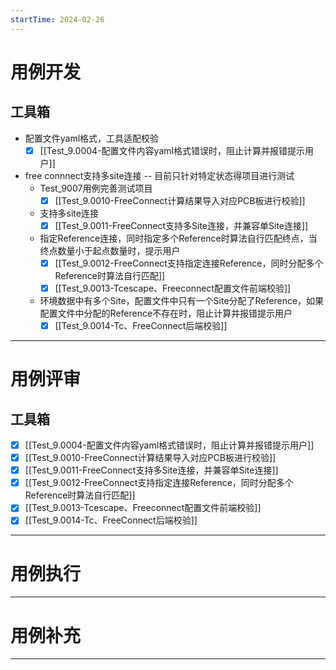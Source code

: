 ```yaml
---
startTime: 2024-02-26
---
```


# 用例开发
## 工具箱
- 配置文件yaml格式，工具适配校验
	- [x] [[Test_9.0004-配置文件内容yaml格式错误时，阻止计算并报错提示用户]] 
- free connnect支持多site连接 -- 目前只针对特定状态得项目进行测试
	- Test_9007用例完善测试项目
		- [x] [[Test_9.0010-FreeConnect计算结果导入对应PCB板进行校验]] 
	- 支持多site连接
		- [x] [[Test_9.0011-FreeConnect支持多Site连接，并兼容单Site连接]] 
	- 指定Reference连接，同时指定多个Reference时算法自行匹配终点，当终点数量小于起点数量时，提示用户
		- [x] [[Test_9.0012-FreeConnect支持指定连接Reference，同时分配多个Reference时算法自行匹配]] 
		- [x] [[Test_9.0013-Tcescape、Freeconnect配置文件前端校验]] 
	- 环境数据中有多个Site，配置文件中只有一个Site分配了Reference，如果配置文件中分配的Reference不存在时，阻止计算并报错提示用户
		- [x] [[Test_9.0014-Tc、FreeConnect后端校验]] 

---

# 用例评审
## 工具箱
- [x] [[Test_9.0004-配置文件内容yaml格式错误时，阻止计算并报错提示用户]] 
- [x] [[Test_9.0010-FreeConnect计算结果导入对应PCB板进行校验]] 
- [x] [[Test_9.0011-FreeConnect支持多Site连接，并兼容单Site连接]] 
- [x] [[Test_9.0012-FreeConnect支持指定连接Reference，同时分配多个Reference时算法自行匹配]] 
- [x] [[Test_9.0013-Tcescape、Freeconnect配置文件前端校验]] 
- [x] [[Test_9.0014-Tc、FreeConnect后端校验]] 

---

# 用例执行



---

# 用例补充



---